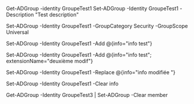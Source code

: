 
Get-ADGroup -identity GroupeTest1
Set-ADGroup -Identity GroupeTest1 -Description "Test description"


Set-ADGroup -Identity GroupeTest1 -GroupCategory Security -GroupScope Universal


Set-ADGroup -Identity GroupeTest1 -Add @{info="info test"}


Set-ADGroup -Identity GroupeTest1 -Add @{info="info test"; extensionName="deuxième modif"}


Set-ADGroup -Identity GroupeTest1 -Replace @{info="info modifiée "}


Set-ADGroup -Identity GroupeTest1 -Clear info


Get-ADGroup -Identity GroupeTest3 | Set-ADGroup -Clear member
